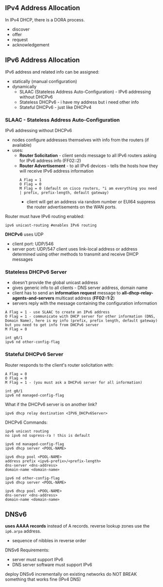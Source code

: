 ## IPv4 Address Allocation
In IPv4 DHCP, there is a DORA process.
- discover
- offer
- request
- acknowledgement

## IPv6 Address Allocation
IPv6 address and related info can be assigned:
- statically (manual configuration)
- dynamically
	- SLAAC (Stateless Address Auto-Configuration) - IPv6 addressing without DHCPv6
	- Stateless DHCPv6 - i have my address but i need other info
	- Stateful DHCPv6 - just like DHCPv4

### SLAAC - Stateless Address Auto-Configuration
IPv6 addressing without DHCPv6
- nodes configure addresses themselves with info from the routers (if available)
- uses:
	- **Router Solicitation** - client sends message to all IPv6 routers asking for IPv6 address info (FF02::2)
	- **Router Advertisement** - to all IPv6 devices - tells the hosts how they will receive IPv6 address information
		```
		A Flag = 1
		O Flag = 0
		M Flag = 0 (default on cisco routers, "i am everything you need | prefix, prefix-length, default gateway)
		```
		- client will get an address via random number or EUI64
suppress the router advertisements on the WAN ports.

Router must have IPv6 routing enabled:
```R1
ipv6 unicast-routing #enables IPv6 routing
```

**DHCPv6** uses UDP
- client port: UDP/546
- server port: UDP/547
client uses link-local address or address determined using other methods to transmit and receive DHCP messages

### Stateless DHCPv6 Server
- doesn't provide the global unicast address
- gives generic info to all clients - DNS server address, domain name
- client has to send an **information request** message to **all-dhcp-relay-agents-and-servers** multicast address (**FF02::1:2**)
- servers reply with the message containing the configuration information
```
A Flag = 1 - use SLAAC to create an IPv6 address
O Flag = 1 - communicate with DHCP server for other information (DNS, Domain Name), here is my info (prefix, prefix length, default gateway) but you need to get info from DHCPv6 server
M Flag = 0
```

```lab-2-r1-config
int g0/1
ipv6 nd other-config-flag
```

### Stateful DHCPv6 Server
Router responds to the client's router solicitation with:
```
A Flag = 0
O Flag = 0
M Flag = 1 - (you must ask a DHCPv6 server for all information)
```

```lab2-r1-stateful
int g0/1
ipv6 nd managed-config-flag
```

What if the DHCPv6 server is on another link?
```Router
ipv6 dhcp relay destination <IPV6_DHCPv6Server>
```

DHCPv6 Commands:
```SLAAC
ipv6 unicast routing
no ipv6 nd supress-ra ! this is default
```
```Stateful DHCPv6
ipv6 nd managed-config-flag
ipv6 dhcp server <POOL-NAME>

ipv6 dhcp pool <POOL-NAME>
address prefix <ipv6-prefix>/<prefix-length>
dns-server <dns-address>
domain-name <domain-name>
```
```Stateless DHCPv6
ipv6 nd other-config-flag
ipv6 dhcp server <POOL-NAME>

ipv6 dhcp pool <POOL-NAME>
dns-server <dns-address>
domain-name <domain-name>
```

## DNSv6
**uses AAAA records** instead of A records.
reverse lookup zones use the `ip6.arpa` address.
- sequence of nibbles in reverse order

DNSv6 Requirements:
- server must support IPv6
- DNS server software must support IPv6

deploy DNSv6 incrementally on existing networks
do NOT BREAK something that works fine (IPv4 DNS)